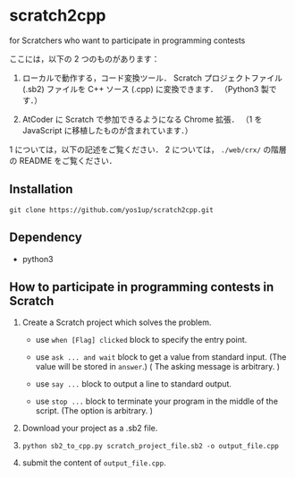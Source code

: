 # scratch2cpp

for Scratchers who want to participate in programming contests

ここには，以下の 2 つのものがあります：

1. ローカルで動作する，コード変換ツール． Scratch プロジェクトファイル (.sb2) ファイルを C++ ソース (.cpp) に変換できます． （Python3 製です．）

2. AtCoder に Scratch で参加できるようになる Chrome 拡張． （1 を JavaScript に移植したものが含まれています．）


1 については，以下の記述をご覧ください． 2 については， `./web/crx/` の階層の README をご覧ください．

## Installation

```
git clone https://github.com/yos1up/scratch2cpp.git
```

## Dependency

* python3

## How to participate in programming contests in Scratch

1. Create a Scratch project which solves the problem.

    * use `when [Flag] clicked` block to specify the entry point.
    
    * use `ask ... and wait` block to get a value from standard input. (The value will be stored in `answer`.) ( The asking message is arbitrary. )
    
    * use `say ...` block to output a line to standard output.
    
    * use `stop ...` block to terminate your program in the middle of the script. (The option is arbitrary. )

2. Download your project as a .sb2 file.

3. `python sb2_to_cpp.py scratch_project_file.sb2 -o output_file.cpp`

4. submit the content of `output_file.cpp`.

